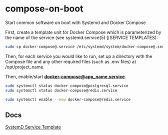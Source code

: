 # compose-on-boot

Start common software on boot with Systemd and Docker Compose

First, create a template unit for Docker Compose which is parameterized by the name of the service (see systemd.service(5) § SERVICE TEMPLATES):

```bash
sudo cp docker-compose@.service /etc/systemd/system/docker-compose@.service
```

Then, for each service you would like to run, set up a directory with the Compose file and any other required files (such as .env files) at /opt/project_name.

Then, enable/start **docker-compose@app_name.service**.

```bash
sudo systemctl status docker-compose@postgresql.service
sudo systemctl status docker-compose@redis.service

sudo systemctl enable --now docker-compose@redis.service
```

## Docs

[SystemD Service Template](https://man.archlinux.org/man/systemd.service.5#SERVICE_TEMPLATES)
